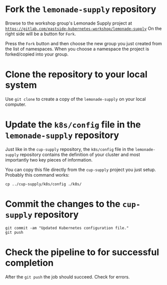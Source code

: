 
# Fork the `lemonade-supply` repository


Browse to the workshop group's Lemonade Supply project at
[`https://gitlab.com/eastside-kubernetes-workshop/lemonade-supply`](https://gitlab.com/eastside-kubernetes-workshop/lemonade-supply)
On the right side will be a button for `Fork`.

Press the `Fork` button and then choose the new group you just
created from the list of namespaces. When you choose a namespace
the project is forked/copied into your group. 

# Clone the repository to your local system

Use `git clone` to create a copy of the `lemonade-supply` on your
local computer.

# Update the `k8s/config` file in the `lemonade-supply` repository

Just like in the `cup-supply` repository, the `k8s/config` file in the
`lemonade-supply` repository contains the definition of your cluster
and most importantly two key pieces of information.

You can copy this file directly from the `cup-supply` project you
just setup. Probably this command works:

```
cp ../cup-supply/k8s/config ./k8s/
```

# Commit the changes to the `cup-supply` repository

```
git commit -am "Updated Kubernetes configuration file."
git push
```

# Check the pipeline to for successful completion

After the `git push` the job should succeed. Check for errors. 

